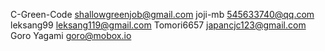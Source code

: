 
C-Green-Code <shallowgreenjob@gmail.com>
joji-mb <545633740@qq.com>
leksang99 <leksang119@gmail.com>
Tomori6657 <japancjc123@gmail.com>
Goro  Yagami <goro@mobox.io>
 